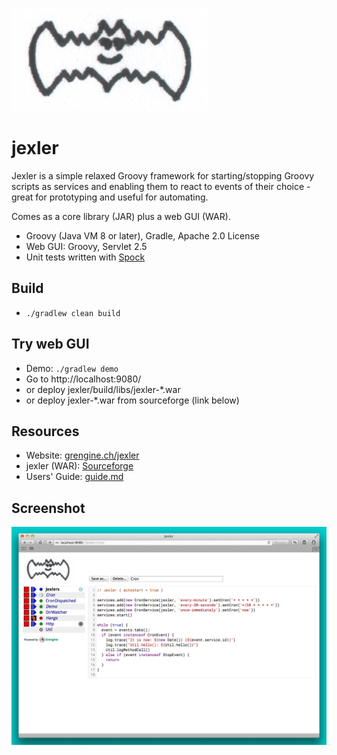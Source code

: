 [![image](jexler.jpg)](https://grengine.ch/jexler/)

# jexler

Jexler is a simple relaxed Groovy framework for starting/stopping
Groovy scripts as services and enabling them to react to events
of their choice - great for prototyping and useful for automating.

Comes as a core library (JAR) plus a web GUI (WAR).

* Groovy (Java VM 8 or later), Gradle, Apache 2.0 License
* Web GUI: Groovy, Servlet 2.5
* Unit tests written with [Spock](https://code.google.com/p/spock/)

## Build

* `./gradlew clean build`

## Try web GUI

* Demo: `./gradlew demo`
* Go to http://localhost:9080/
* or deploy jexler/build/libs/jexler-*.war
* or deploy jexler-*.war from sourceforge (link below)

## Resources

* Website: [grengine.ch/jexler](https://grengine.ch/jexler/)
* jexler (WAR): [Sourceforge](https://sourceforge.net/projects/jexler/)
* Users' Guide: [guide.md](guide.md)

## Screenshot

[![image](https://raw.githubusercontent.com/alainstalder/jexler/master/guide/jexler-gui.jpg)](https://raw.githubusercontent.com/alainstalder/jexler/master/guide/jexler-gui.jpg)
